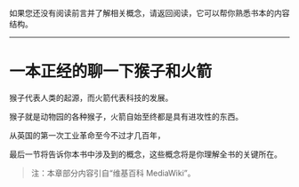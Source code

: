 如果您还没有阅读前言并了解相关概念，请返回阅读，它可以帮你熟悉书本的内容结构。

---

# 一本正经的聊一下猴子和火箭

猴子代表人类的起源，而火箭代表科技的发展。

猴子就是动物园的各种猴子，火箭自始至终都是具有进攻性的东西。

从英国的第一次工业革命至今不过才几百年，

最后一节将告诉你本书中涉及到的概念，这些概念将是你理解全书的关键所在。

> 注：本章部分内容引自“维基百科 MediaWiki”。

